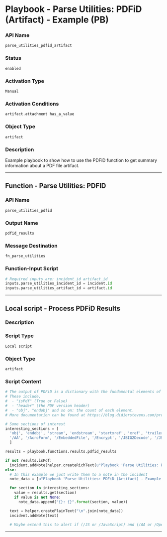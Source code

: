 <!--
    DO NOT MANUALLY EDIT THIS FILE
    THIS FILE IS AUTOMATICALLY GENERATED WITH resilient-sdk codegen
    Generated with resilient-sdk v51.0.5.0.1475
-->

# Playbook - Parse Utilities: PDFiD (Artifact) - Example (PB)

### API Name
`parse_utilities_pdfid_artifact`

### Status
`enabled`

### Activation Type
`Manual`

### Activation Conditions
`artifact.attachment has_a_value`

### Object Type
`artifact`

### Description
Example playbook to show how to use the PDFiD function to get summary information about a PDF file artifact.


---
## Function - Parse Utilities: PDFID

### API Name
`parse_utilities_pdfid`

### Output Name
`pdfid_results`

### Message Destination
`fn_parse_utilities`

### Function-Input Script
```python
# Required inputs are: incident_id artifact_id
inputs.parse_utilities_incident_id = incident.id
inputs.parse_utilities_artifact_id = artifact.id
```

---

## Local script - Process PDFiD Results

### Description


### Script Type
`Local script`

### Object Type
`artifact`

### Script Content
```python
# The output of PDFiD is a dictionary with the fundamental elements of the PDF file.
# These include,
#  - "isPdf" (True or False)
#  - "header" (the PDF version header)
#  - "obj", "endobj" and so on: the count of each element.
# More documentation can be found at https://blog.didierstevens.com/programs/pdf-tools/

# Some sections of interest
interesting_sections = [
  'obj', 'endobj', 'stream', 'endstream', 'startxref', 'xref', 'trailer',
  '/AA', '/AcroForm', '/EmbeddedFile', '/Encrypt', '/JBIG2Decode', '/JS', '/JavaScript', '/Launch', '/ObjStm', '/OpenAction', '/Page', '/RichMedia', '/XFA'
  ]

results = playbook.functions.results.pdfid_results

if not results.isPdf:
  incident.addNote(helper.createRichText(u"Playbook 'Parse Utilities: PDFiD (Artifact) - Example (PB)' results<br>Not a PDF file: {}".format(results.get("filename"))))
else:
  # In this example we just write them to a note in the incident
  note_data = [u"Playbook 'Parse Utilities: PDFiD (Artifact) - Example (PB)' results\nPDFID report for {} ({}):".format(results.get("filename"), results.header)]

  for section in interesting_sections:
    value = results.get(section)
    if value is not None:
      note_data.append("{}: {}".format(section, value))

  text = helper.createPlainText("\n".join(note_data))
  incident.addNote(text)
  
  # Maybe extend this to alert if (/JS or /JavaScript) and (/AA or /OpenAction)

```

---

